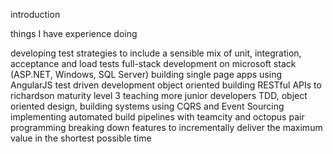 introduction

things I have experience doing

developing test strategies to include a sensible mix of unit, integration, acceptance and load tests
full-stack development on microsoft stack (ASP.NET, Windows, SQL Server)
building single page apps using AngularJS
test driven development
object oriented
building RESTful APIs to richardson maturity level 3
teaching more junior developers TDD, object oriented design,
building systems using CQRS and Event Sourcing
implementing automated build pipelines with teamcity and octopus
pair programming
breaking down features to incrementally deliver the maximum value in the shortest possible time
